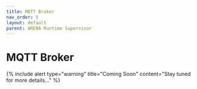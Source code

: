 ```yaml
---
title: MQTT Broker
nav_order: 5
layout: default
parent: ARENA Runtime Supervisor
---
```


# MQTT Broker

{% include alert type="warning" title="Coming Soon" content="Stay tuned for more details..." %}
